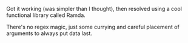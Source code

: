 Got it working (was simpler than I thought), then resolved using a cool functional library called Ramda.

There's no regex magic, just some currying and careful placement of arguments to always put data last.

